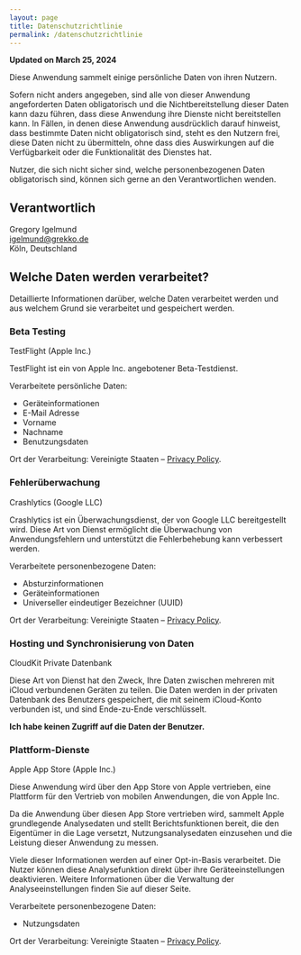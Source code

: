 ```yaml
---
layout: page
title: Datenschutzrichtlinie
permalink: /datenschutzrichtlinie
---
```


**Updated on March 25, 2024**

Diese Anwendung sammelt einige persönliche Daten von ihren Nutzern.

Sofern nicht anders angegeben, sind alle von dieser Anwendung angeforderten
Daten obligatorisch und die Nichtbereitstellung dieser Daten kann dazu
führen, dass diese Anwendung ihre Dienste nicht bereitstellen kann. In
Fällen, in denen diese Anwendung ausdrücklich darauf hinweist, dass
bestimmte Daten nicht obligatorisch sind, steht es den Nutzern frei, diese
Daten nicht zu übermitteln, ohne dass dies Auswirkungen auf die
Verfügbarkeit oder die Funktionalität des Dienstes hat.

Nutzer, die sich nicht sicher sind, welche personenbezogenen Daten obligatorisch sind,
können sich gerne an den Verantwortlichen wenden.


## Verantwortlich

Gregory Igelmund<br/>
<igelmund@grekko.de><br/>
Köln, Deutschland


## Welche Daten werden verarbeitet?

Detaillierte Informationen darüber, welche Daten verarbeitet werden und aus welchem Grund sie verarbeitet und
gespeichert werden.

### Beta Testing

TestFlight (Apple Inc.)

TestFlight ist ein von Apple Inc. angebotener Beta-Testdienst.


Verarbeitete persönliche Daten:

- Geräteinformationen
- E-Mail Adresse
- Vorname
- Nachname
- Benutzungsdaten

Ort der Verarbeitung: Vereinigte Staaten – [Privacy Policy](https://www.apple.com/legal/internet-services/itunes/testflight/sren/terms.html).


### Fehlerüberwachung

Crashlytics (Google LLC)

Crashlytics ist ein Überwachungsdienst, der von Google LLC bereitgestellt wird. Diese Art von Dienst ermöglicht die
Überwachung von Anwendungsfehlern und unterstützt die Fehlerbehebung kann verbessert werden.

Verarbeitete personenbezogene Daten:

- Absturzinformationen
- Geräteinformationen
- Universeller eindeutiger Bezeichner (UUID)

Ort der Verarbeitung: Vereinigte Staaten – [Privacy Policy](https://www.google.com/policies/privacy/).


### Hosting und Synchronisierung von Daten

CloudKit Private Datenbank

Diese Art von Dienst hat den Zweck, Ihre Daten zwischen mehreren mit iCloud verbundenen Geräten zu teilen.  Die Daten
werden in der privaten Datenbank des Benutzers gespeichert, die mit seinem iCloud-Konto verbunden ist, und sind
Ende-zu-Ende verschlüsselt.

**Ich habe keinen Zugriff auf die Daten der Benutzer.**


### Plattform-Dienste

Apple App Store (Apple Inc.)

Diese Anwendung wird über den App Store von Apple vertrieben, eine Plattform für den Vertrieb von mobilen Anwendungen,
die von Apple Inc.

Da die Anwendung über diesen App Store vertrieben wird, sammelt Apple grundlegende Analysedaten und stellt
Berichtsfunktionen bereit, die den Eigentümer in die Lage versetzt, Nutzungsanalysedaten einzusehen und die Leistung dieser Anwendung zu messen.

Viele dieser Informationen werden auf einer Opt-in-Basis verarbeitet. Die Nutzer können diese Analysefunktion direkt
über ihre Geräteeinstellungen deaktivieren. Weitere Informationen über die Verwaltung der Analyseeinstellungen finden
Sie auf dieser Seite.

Verarbeitete personenbezogene Daten:

- Nutzungsdaten

Ort der Verarbeitung: Vereinigte Staaten – [Privacy Policy](https://www.apple.com/legal/privacy/).

